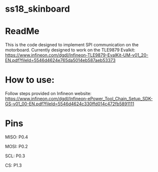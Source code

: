# ss18_skinboard
# ReadMe
This is the code designed to implement SPI communication on the motorboard.
Currently designed to work on the TLE9879 Evalkit: https://www.infineon.com/dgdl/Infineon-TLE9879-EvalKit-UM-v01_20-EN.pdf?fileId=5546d4624e765da5014eb587aeb53373

# How to use:
Follow steps provided on Infineon website:
https://www.infineon.com/dgdl/Infineon-ePower_Tool_Chain_Setup_SDK-GS-v01_00-EN.pdf?fileId=5546d4624c330ffd014c472fb5891111

# Pins
MISO:	P0.4

MOSI:	P0.2

SCL:	P0.3

CS:	P1.3
